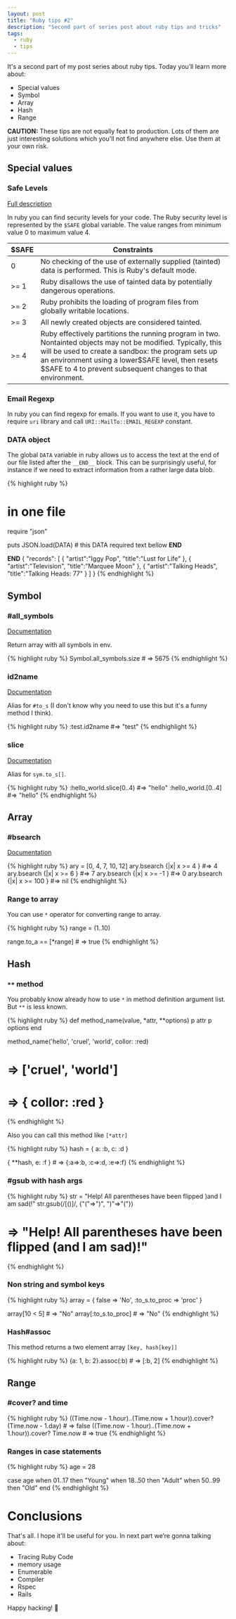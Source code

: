 ```yaml
---
layout: post
title: "Ruby tips #2"
description: "Second part of series post about ruby tips and tricks"
tags:
  - ruby
  - tips
---
```


It's a second part of my post series about ruby tips. Today you’ll learn more about:

* Special values
* Symbol
* Array
* Hash
* Range

__CAUTION:__ These tips are not equally feat to production. Lots of them are just interesting solutions which you'll not find anywhere else. Use them at your own risk.

## Special values

### Safe Levels

[Full description](https://ruby-hacking-guide.github.io/security.html)

In ruby you can find security levels for your code.
The Ruby security level is represented by the `$SAFE` global variable.
The value ranges from minimum value 0 to maximum value 4.


| $SAFE |	Constraints |
|-------|-------------|
|   0   |	No checking of the use of externally supplied (tainted) data is performed. This is Ruby's default mode. |
| >= 1  | Ruby disallows the use of tainted data by potentially dangerous operations. |
| >= 2  | Ruby prohibits the loading of program files from globally writable locations. |
| >= 3  | All newly created objects are considered tainted. |
| >= 4  | Ruby effectively partitions the running program in two. Nontainted objects may not be modified. Typically, this will be used to create a sandbox: the program sets up an environment using a lower$SAFE level, then resets $SAFE to 4 to prevent subsequent changes to that environment. |

### Email Regexp

In ruby you can find regexp for emails. If you want to use it, you have to require `uri`
library and call `URI::MailTo::EMAIL_REGEXP` constant.

### DATA object

The global `DATA` variable in ruby allows us to access the text at the end of our file
listed after the `__END__` block. This can be surprisingly useful, for instance if we
need to extract information from a rather large data blob.

{% highlight ruby %}
# in one file
require "json"

puts JSON.load(DATA) # this DATA required text bellow __END__

__END__
{
  "records": [
    {
      "artist":"Iggy Pop",
      "title":"Lust for Life"
    },
    {
      "artist":"Television",
      "title":"Marquee Moon"
    },
    {
      "artist":"Talking Heads",
      "title":"Talking Heads: 77"
    }
  ]
}
{% endhighlight %}

## Symbol

### #all_symbols

[Documentation](https://ruby-doc.org/core-2.2.0/Symbol.html#method-c-all_symbols)

Return array with all symbols in env.

{% highlight ruby %}
Symbol.all_symbols.size # => 5675
{% endhighlight %}

### id2name

[Documentation](https://ruby-doc.org/core-2.2.0/Symbol.html#method-i-id2name)

Alias for `#to_s` (I don't know why you need to use this but it's a funny method I think).

{% highlight ruby %}
:test.id2name   #=> "test"
{% endhighlight %}

### slice

[Documentation](https://ruby-doc.org/core-2.2.0/Symbol.html#method-i-slice)

Alias for `sym.to_s[]`.

{% highlight ruby %}
:hello_world.slice(0..4) #=> "hello"
:hello_world.[0..4]      #=> "hello"
{% endhighlight %}

## Array

### #bsearch

[Documentation](http://www.ruby-doc.org/core-2.1.5/Array.html#method-i-bsearch)

{% highlight ruby %}
ary = [0, 4, 7, 10, 12]
ary.bsearch {|x| x >=   4 } #=> 4
ary.bsearch {|x| x >=   6 } #=> 7
ary.bsearch {|x| x >=  -1 } #=> 0
ary.bsearch {|x| x >= 100 } #=> nil
{% endhighlight %}

### Range to array

You can use `*` operator for converting range to array.

{% highlight ruby %}
range = (1..10)

range.to_a == [*range] # => true
{% endhighlight %}

## Hash

### `**` method

You probably know already how to use `*` in method definition argument list. But `**` is less known.

{% highlight ruby %}
def method_name(value, *attr, **options)
  p attr
  p options
end

method_name('hello', 'cruel', 'world', collor: :red)
# => ['cruel', 'world']
# => { collor: :red }
{% endhighlight %}

Also you can call this method like `[*attr]`

{% highlight ruby %}
hash = { a: :b, c: :d }

{ **hash, e: :f } # => {:a=>:b, :c=>:d, :e=>:f}
{% endhighlight %}

### #gsub with hash args

{% highlight ruby %}
str = "Help! All parentheses have been flipped )and I am sad(!"
str.gsub(/[\(\)]/, {"("=>")", ")"=>"("})
# => "Help! All parentheses have been flipped (and I am sad)!"
{% endhighlight %}

### Non string and symbol keys

{% highlight ruby %}
array = { false => 'No', :to_s.to_proc => 'proc' }

array[10 < 5]        # => "No"
array[:to_s.to_proc] # => "No"
{% endhighlight %}

### Hash#assoc

This method returns a two element array `[key, hash[key]]`

{% highlight ruby %}
{a: 1, b: 2}.assoc(:b) # => [:b, 2]
{% endhighlight %}

## Range

### #cover? and time

{% highlight ruby %}
((Time.now - 1.hour)..(Time.now + 1.hour)).cover? (Time.now - 1.day) # => false
((Time.now - 1.hour)..(Time.now + 1.hour)).cover? Time.now           # => true
{% endhighlight %}

### Ranges in case statements

{% highlight ruby %}
age = 28

case age
when 01..17 then "Young"
when 18..50 then "Adult"
when 50..99 then "Old"
end
{% endhighlight %}

# Conclusions

That's all. I hope it'll be useful for you. In next part we’re gonna talking about:

* Tracing Ruby Code
* memory usage
* Enumerable
* Compiler
* Rspec
* Rails

Happy hacking! 🚀

